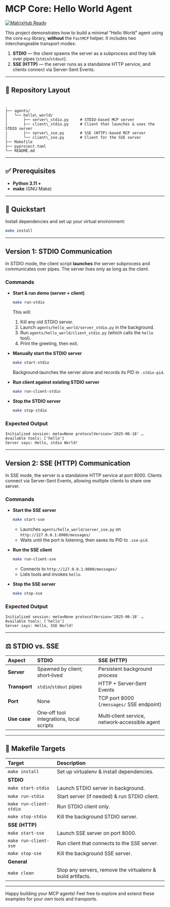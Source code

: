 # MCP Core: Hello World Agent

[![MatrixHub Ready](https://img.shields.io/badge/MatrixHub-Ready-brightgreen?logo=matrix&logoColor=white)](https://github.com/agent-matrix/matrix-hub)

This project demonstrates how to build a minimal “Hello World” agent using the core `mcp` library, **without** the `FastMCP` helper. It includes two interchangeable transport modes:

1. **STDIO** — the client spawns the server as a subprocess and they talk over pipes (`stdin`/`stdout`).
2. **SSE (HTTP)** — the server runs as a standalone HTTP service, and clients connect via Server-Sent Events.

---

## 📂 Repository Layout

```

.
├── agents/
│   └── hello\_world/
│       ├── server\_stdio.py     # STDIO‐based MCP server
│       ├── client\_stdio.py     # Client that launches & uses the STDIO server
│       ├── server\_sse.py       # SSE (HTTP)‐based MCP server
│       └── client\_sse.py       # Client for the SSE server
├── Makefile
├── pyproject.toml
└── README.md

````

---

## ✅ Prerequisites

- **Python 3.11 +**  
- **make** (GNU Make)

---

## 🚀 Quickstart

Install dependencies and set up your virtual environment:

```bash
make install
````

---

## Version 1: STDIO Communication

In STDIO mode, the client script **launches** the server subprocess and communicates over pipes. The server lives only as long as the client.

### Commands

* **Start & run demo (server + client)**

  ```bash
  make run-stdio
  ```

  This will:

  1. Kill any old STDIO server.
  2. Launch `agents/hello_world/server_stdio.py` in the background.
  3. Run `agents/hello_world/client_stdio.py` (which calls the `hello` tool).
  4. Print the greeting, then exit.

* **Manually start the STDIO server**

  ```bash
  make start-stdio
  ```

  Background‐launches the server alone and records its PID in `.stdio-pid`.

* **Run client against existing STDIO server**

  ```bash
  make run-client-stdio
  ```

* **Stop the STDIO server**

  ```bash
  make stop-stdio
  ```

### Expected Output

```plain
Initialized session: meta=None protocolVersion='2025-06-18' …
Available tools: ['hello']
Server says: Hello, stdio World!
```

---

## Version 2: SSE (HTTP) Communication

In SSE mode, the server is a standalone HTTP service at port 8000. Clients connect via Server-Sent Events, allowing multiple clients to share one server.

### Commands

* **Start the SSE server**

  ```bash
  make start-sse
  ```

  * Launches `agents/hello_world/server_sse.py` on `http://127.0.0.1:8000/messages/`
  * Waits until the port is listening, then saves its PID to `.sse-pid`.

* **Run the SSE client**

  ```bash
  make run-client-sse
  ```

  * Connects to `http://127.0.0.1:8000/messages/`
  * Lists tools and invokes `hello`.

* **Stop the SSE server**

  ```bash
  make stop-sse
  ```

### Expected Output

```plain
Initialized session: meta=None protocolVersion='2025-06-18' …
Available tools: ['hello']
Server says: Hello, SSE World!
```

---

## ⚖️ STDIO vs. SSE

| Aspect        | STDIO                                    | SSE (HTTP)                                     |
| :------------ | :--------------------------------------- | :--------------------------------------------- |
| **Server**    | Spawned by client; short‐lived           | Persistent background process                  |
| **Transport** | `stdin`/`stdout` pipes                   | HTTP + Server‐Sent Events                      |
| **Port**      | None                                     | TCP port 8000 (`/messages/` SSE endpoint)      |
| **Use case**  | One‐off tool integrations, local scripts | Multi‐client service, network‐accessible agent |

---

## 📖 Makefile Targets

| Target                  | Description                                                |
| :---------------------- | :--------------------------------------------------------- |
| `make install`          | Set up virtualenv & install dependencies.                  |
| **STDIO**               |                                                            |
| `make start-stdio`      | Launch STDIO server in background.                         |
| `make run-stdio`        | Start server (if needed) & run STDIO client.               |
| `make run-client-stdio` | Run STDIO client only.                                     |
| `make stop-stdio`       | Kill the background STDIO server.                          |
| **SSE (HTTP)**          |                                                            |
| `make start-sse`        | Launch SSE server on port 8000.                            |
| `make run-client-sse`   | Run client that connects to the SSE server.                |
| `make stop-sse`         | Kill the background SSE server.                            |
| **General**             |                                                            |
| `make clean`            | Stop any servers, remove the virtualenv & build artifacts. |

---

Happy building your MCP agents! Feel free to explore and extend these examples for your own tools and transports.
